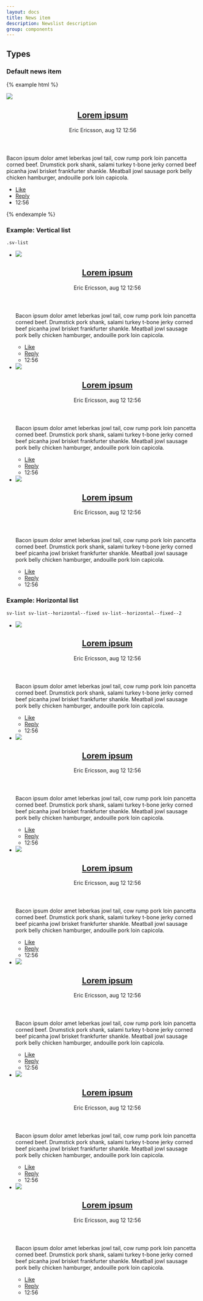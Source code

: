 ```yaml
--- 
layout: docs
title: News item
description: Newslist description
group: components
--- 
```


## Types ## 

### Default news item ### 

{% example html %}

<article class="sv-news-item">
   <div class="sv-news-item__media">
      <img src="https://unsplash.it/467/300/?blur" />
   </div>
   <header class="sv-news-item__headline">
      <div class="sv-news-item__headline__title">
         <h2 class="sv-font sv-font--title">
            <a href="#" class="sv-link sv-link--title">Lorem ipsum</a>
         </h2>
         <p class="sv-font sv-font--tagline">Eric Ericsson, aug 12 12:56</p>
      </div>
   </header>
   <section class="sv-news-item__preamble">
      <p class="sv-font">Bacon ipsum dolor amet leberkas jowl tail, cow rump pork loin pancetta corned beef. Drumstick pork shank, salami turkey
         t-bone jerky corned beef picanha jowl brisket frankfurter shankle. Meatball jowl sausage pork belly chicken hamburger,
         andouille pork loin capicola.</p>
   </section>
   <footer class="sv-news-item__footer">
      <ul class="sv-list sv-list--horizontal sv-list-dividers--left">
         <li class="sv-list__item">
            <a href="#" class="sv-link sv-link--base">Like</a>
         </li>
         <li class="sv-list__item">
            <a href="#" class="sv-link sv-link--base">Reply</a>
         </li>
         <li class="sv-list__item">
            <span class="sv-link sv-link--base">12:56</span>
         </li>
      </ul>
   </footer>
</article>

{% endexample %} 
### Example: Vertical list ### 
`.sv-list`
   <ul class="sv-list">
      <li class="sv-list__item">
         <article class="sv-news-item">
            <div class="sv-news-item__media">
               <img src="https://unsplash.it/467/300/?blur" />
            </div>
            <header class="sv-news-item__headline">
               <div class="sv-news-item__headline__title">
                  <h2 class="sv-font sv-font--title">
                     <a href="#" class="sv-link sv-link--title">Lorem ipsum</a>
                  </h2>
                  <p class="sv-font sv-font--tagline">Eric Ericsson, aug 12 12:56</p>
               </div>
            </header>
            <div class="sv-news-item__preamble">
               <p class="sv-font">Bacon ipsum dolor amet leberkas jowl tail, cow rump pork loin pancetta corned beef. Drumstick pork shank,
                  salami turkey t-bone jerky corned beef picanha jowl brisket frankfurter shankle. Meatball jowl sausage
                  pork belly chicken hamburger, andouille pork loin capicola.</p>
            </div>
            <footer class="sv-news-item__footer">
               <ul class="sv-list sv-list--horizontal sv-list-dividers--left">
                  <li class="sv-list__item">
                     <a href="#" class="sv-link sv-link--base">Like</a>
                  </li>
                  <li class="sv-list__item">
                     <a href="#" class="sv-link sv-link--base">Reply</a>
                  </li>
                  <li class="sv-list__item">
                     <span class="sv-link sv-link--base">12:56</span>
                  </li>
               </ul>
            </footer>
         </article>
      </li>
      <li class="sv-list__item">
         <article class="sv-news-item">
            <div class="sv-news-item__media">
               <img src="https://unsplash.it/467/300/?blur" />
            </div>
            <header class="sv-news-item__headline">
               <div class="sv-news-item__headline__title">
                  <h2 class="sv-font sv-font--title">
                     <a href="#" class="sv-link sv-link--title">Lorem ipsum</a>
                  </h2>
                  <p class="sv-font sv-font--tagline">Eric Ericsson, aug 12 12:56</p>
               </div>
            </header>
            <div class="sv-news-item__preamble">
               <p class="sv-font">Bacon ipsum dolor amet leberkas jowl tail, cow rump pork loin pancetta corned beef. Drumstick pork shank,
                  salami turkey t-bone jerky corned beef picanha jowl brisket frankfurter shankle. Meatball jowl sausage
                  pork belly chicken hamburger, andouille pork loin capicola.</p>
            </div>
            <footer class="sv-news-item__footer">
               <ul class="sv-list sv-list--horizontal sv-list-dividers--left">
                  <li class="sv-list__item">
                     <a href="#" class="sv-link sv-link--base">Like</a>
                  </li>
                  <li class="sv-list__item">
                     <a href="#" class="sv-link sv-link--base">Reply</a>
                  </li>
                  <li class="sv-list__item">
                     <span class="sv-link sv-link--base">12:56</span>
                  </li>
               </ul>
            </footer>
         </article>
      </li>
      <li class="sv-list__item">
         <article class="sv-news-item">
            <div class="sv-news-item__media">
               <img src="https://unsplash.it/467/300/?blur" />
            </div>
            <header class="sv-news-item__headline">
               <div class="sv-news-item__headline__title">
                  <h2 class="sv-font sv-font--title">
                     <a href="#" class="sv-link sv-link--title">Lorem ipsum</a>
                  </h2>
                  <p class="sv-font sv-font--tagline">Eric Ericsson, aug 12 12:56</p>
               </div>
            </header>
            <div class="sv-news-item__preamble">
               <p class="sv-font">Bacon ipsum dolor amet leberkas jowl tail, cow rump pork loin pancetta corned beef. Drumstick pork shank,
                  salami turkey t-bone jerky corned beef picanha jowl brisket frankfurter shankle. Meatball jowl sausage
                  pork belly chicken hamburger, andouille pork loin capicola.</p>
            </div>
            <footer class="sv-news-item__footer">
               <ul class="sv-list sv-list--horizontal sv-list-dividers--left">
                  <li class="sv-list__item">
                     <a href="#" class="sv-link sv-link--base">Like</a>
                  </li>
                  <li class="sv-list__item">
                     <a href="#" class="sv-link sv-link--base">Reply</a>
                  </li>
                  <li class="sv-list__item">
                     <span class="sv-link sv-link--base">12:56</span>
                  </li>
               </ul>
            </footer>
         </article>
      </li>
   </ul>


### Example: Horizontal list ###
`sv-list sv-list--horizontal--fixed sv-list--horizontal--fixed--2`
<ul class="sv-list sv-list--horizontal--fixed sv-list--horizontal--fixed--2">
   <li class="sv-list__item">
      <article class="sv-news-item">
         <div class="sv-news-item__media">
            <img src="https://unsplash.it/300/100/?blur" />
         </div>
         <header class="sv-news-item__headline">
            <div class="sv-news-item__headline__title">
               <h2 class="sv-font sv-font--title">
                  <a href="#" class="sv-link sv-link--title">Lorem ipsum</a>
               </h2>
               <p class="sv-font sv-font--tagline">Eric Ericsson, aug 12 12:56</p>
            </div>
         </header>
         <div class="sv-news-item__preamble">
            <p class="sv-font">Bacon ipsum dolor amet leberkas jowl tail, cow rump pork loin pancetta corned beef. Drumstick pork shank,
               salami turkey t-bone jerky corned beef picanha jowl brisket frankfurter shankle. Meatball jowl sausage
               pork belly chicken hamburger, andouille pork loin capicola.</p>
         </div>
         <footer class="sv-news-item__footer">
            <ul class="sv-list sv-list--horizontal sv-list-dividers--left">
               <li class="sv-list__item">
                  <a href="#" class="sv-link sv-link--base">Like</a>
               </li>
               <li class="sv-list__item">
                  <a href="#" class="sv-link sv-link--base">Reply</a>
               </li>
               <li class="sv-list__item">
                  <span class="sv-link sv-link--base">12:56</span>
               </li>
            </ul>
         </footer>
      </article>
   </li>
   <li class="sv-list__item">
      <article class="sv-news-item">
         <div class="sv-news-item__media">
            <img src="https://unsplash.it/300/100/?blur" />
         </div>
         <header class="sv-news-item__headline">
            <div class="sv-news-item__headline__title">
               <h2 class="sv-font sv-font--title">
                  <a href="#" class="sv-link sv-link--title">Lorem ipsum</a>
               </h2>
               <p class="sv-font sv-font--tagline">Eric Ericsson, aug 12 12:56</p>
            </div>
         </header>
         <div class="sv-news-item__preamble">
            <p class="sv-font">Bacon ipsum dolor amet leberkas jowl tail, cow rump pork loin pancetta corned beef. Drumstick pork shank,
               salami turkey t-bone jerky corned beef picanha jowl brisket frankfurter shankle. Meatball jowl sausage
               pork belly chicken hamburger, andouille pork loin capicola.</p>
         </div>
         <footer class="sv-news-item__footer">
            <ul class="sv-list sv-list--horizontal sv-list-dividers--left">
               <li class="sv-list__item">
                  <a href="#" class="sv-link sv-link--base">Like</a>
               </li>
               <li class="sv-list__item">
                  <a href="#" class="sv-link sv-link--base">Reply</a>
               </li>
               <li class="sv-list__item">
                  <span class="sv-link sv-link--base">12:56</span>
               </li>
            </ul>
         </footer>
      </article>
   </li>
   <li class="sv-list__item">
      <article class="sv-news-item">
         <div class="sv-news-item__media">
            <img src="https://unsplash.it/300/100/?blur" />
         </div>
         <header class="sv-news-item__headline">
            <div class="sv-news-item__headline__title">
               <h2 class="sv-font sv-font--title">
                  <a href="#" class="sv-link sv-link--title">Lorem ipsum</a>
               </h2>
               <p class="sv-font sv-font--tagline">Eric Ericsson, aug 12 12:56</p>
            </div>
         </header>
         <div class="sv-news-item__preamble">
            <p class="sv-font">Bacon ipsum dolor amet leberkas jowl tail, cow rump pork loin pancetta corned beef. Drumstick pork shank,
               salami turkey t-bone jerky corned beef picanha jowl brisket frankfurter shankle. Meatball jowl sausage
               pork belly chicken hamburger, andouille pork loin capicola.</p>
         </div>
         <footer class="sv-news-item__footer">
            <ul class="sv-list sv-list--horizontal sv-list-dividers--left">
               <li class="sv-list__item">
                  <a href="#" class="sv-link sv-link--base">Like</a>
               </li>
               <li class="sv-list__item">
                  <a href="#" class="sv-link sv-link--base">Reply</a>
               </li>
               <li class="sv-list__item">
                  <span class="sv-link sv-link--base">12:56</span>
               </li>
            </ul>
         </footer>
      </article>
   </li>
   <li class="sv-list__item">
      <article class="sv-news-item">
         <div class="sv-news-item__media">
            <img src="https://unsplash.it/300/100/?blur" />
         </div>
         <header class="sv-news-item__headline">
            <div class="sv-news-item__headline__title">
               <h2 class="sv-font sv-font--title">
                  <a href="#" class="sv-link sv-link--title">Lorem ipsum</a>
               </h2>
               <p class="sv-font sv-font--tagline">Eric Ericsson, aug 12 12:56</p>
            </div>
         </header>
         <div class="sv-news-item__preamble">
            <p class="sv-font">Bacon ipsum dolor amet leberkas jowl tail, cow rump pork loin pancetta corned beef. Drumstick pork shank,
               salami turkey t-bone jerky corned beef picanha jowl brisket frankfurter shankle. Meatball jowl sausage
               pork belly chicken hamburger, andouille pork loin capicola.</p>
         </div>
         <footer class="sv-news-item__footer">
            <ul class="sv-list sv-list--horizontal sv-list-dividers--left">
               <li class="sv-list__item">
                  <a href="#" class="sv-link sv-link--base">Like</a>
               </li>
               <li class="sv-list__item">
                  <a href="#" class="sv-link sv-link--base">Reply</a>
               </li>
               <li class="sv-list__item">
                  <span class="sv-link sv-link--base">12:56</span>
               </li>
            </ul>
         </footer>
      </article>
   </li>
   <li class="sv-list__item">
      <article class="sv-news-item">
         <div class="sv-news-item__media">
            <img src="https://unsplash.it/300/100/?blur" />
         </div>
         <header class="sv-news-item__headline">
            <div class="sv-news-item__headline__title">
               <h2 class="sv-font sv-font--title">
                  <a href="#" class="sv-link sv-link--title">Lorem ipsum</a>
               </h2>
               <p class="sv-font sv-font--tagline">Eric Ericsson, aug 12 12:56</p>
            </div>
         </header>
         <div class="sv-news-item__preamble">
            <p class="sv-font">Bacon ipsum dolor amet leberkas jowl tail, cow rump pork loin pancetta corned beef. Drumstick pork shank,
               salami turkey t-bone jerky corned beef picanha jowl brisket frankfurter shankle. Meatball jowl sausage
               pork belly chicken hamburger, andouille pork loin capicola.</p>
         </div>
         <footer class="sv-news-item__footer">
            <ul class="sv-list sv-list--horizontal sv-list-dividers--left">
               <li class="sv-list__item">
                  <a href="#" class="sv-link sv-link--base">Like</a>
               </li>
               <li class="sv-list__item">
                  <a href="#" class="sv-link sv-link--base">Reply</a>
               </li>
               <li class="sv-list__item">
                  <span class="sv-link sv-link--base">12:56</span>
               </li>
            </ul>
         </footer>
      </article>
   </li>
   <li class="sv-list__item">
      <article class="sv-news-item">
         <div class="sv-news-item__media">
            <img src="https://unsplash.it/300/100/?blur" />
         </div>
         <header class="sv-news-item__headline">
            <div class="sv-news-item__headline__title">
               <h2 class="sv-font sv-font--title">
                  <a href="#" class="sv-link sv-link--title">Lorem ipsum</a>
               </h2>
               <p class="sv-font sv-font--tagline">Eric Ericsson, aug 12 12:56</p>
            </div>
         </header>
         <div class="sv-news-item__preamble">
            <p class="sv-font">Bacon ipsum dolor amet leberkas jowl tail, cow rump pork loin pancetta corned beef. Drumstick pork shank,
               salami turkey t-bone jerky corned beef picanha jowl brisket frankfurter shankle. Meatball jowl sausage
               pork belly chicken hamburger, andouille pork loin capicola.</p>
         </div>
         <footer class="sv-news-item__footer">
            <ul class="sv-list sv-list--horizontal sv-list-dividers--left">
               <li class="sv-list__item">
                  <a href="#" class="sv-link sv-link--base">Like</a>
               </li>
               <li class="sv-list__item">
                  <a href="#" class="sv-link sv-link--base">Reply</a>
               </li>
               <li class="sv-list__item">
                  <span class="sv-link sv-link--base">12:56</span>
               </li>
            </ul>
         </footer>
      </article>
   </li>
</ul>
